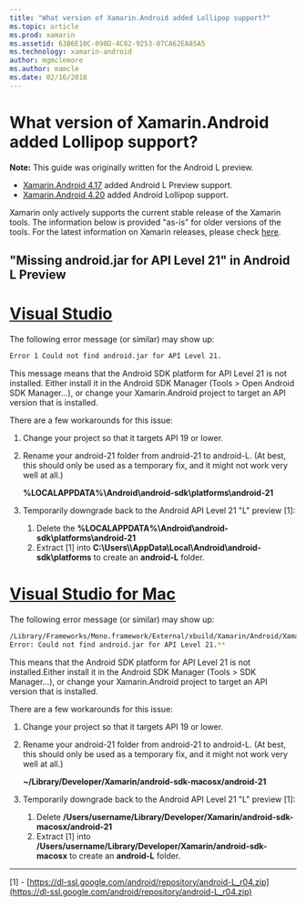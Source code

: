 ```yaml
---
title: "What version of Xamarin.Android added Lollipop support?"
ms.topic: article
ms.prod: xamarin
ms.assetid: 63B6E10C-098D-4C82-9253-07CA62EA85A5
ms.technology: xamarin-android
author: mgmclemore
ms.author: mamcle
ms.date: 02/16/2018
---
```


# What version of Xamarin.Android added Lollipop support?

**Note:** This guide was originally written for the Android L preview.

-   [Xamarin.Android 4.17](https://developer.xamarin.com/releases/android/xamarin.android_4/xamarin.android_4.17/) added Android L Preview support.
-   [Xamarin.Android 4.20](https://developer.xamarin.com/releases/android/xamarin.android_4/xamarin.android_4.20/) added Android Lollipop support.

Xamarin only actively supports the current stable release of the
Xamarin tools. The information below is provided "as-is" for older
versions of the tools. For the latest information on Xamarin releases,
please check [here](http://releases.xamarin.com/).

## "Missing android.jar for API Level 21" in Android L Preview

# [Visual Studio](#tab/vswin)

The following error message (or similar) may show up:

```cmd
Error 1 Could not find android.jar for API Level 21.
```

This message means that the Android SDK platform for API Level 21 is
not installed. Either install it in the Android SDK Manager (Tools >
Open Android SDK Manager...), or change your Xamarin.Android project to
target an API version that is installed.

There are a few workarounds for this issue:

1. Change your project so that it targets API 19 or lower.

2. Rename your android-21 folder from android-21 to android-L. (At
   best, this should only be used as a temporary fix, and it might not
   work very well at all.)

   **%LOCALAPPDATA%\\Android\\android-sdk\\platforms\\android-21**

3. Temporarily downgrade back to the Android API Level 21 "L" preview [1]:

    1.  Delete the **%LOCALAPPDATA%\\Android\\android-sdk\\platforms\\android-21** 
    2.  Extract [1] into **C:\\Users\\<username>\\AppData\\Local\\Android\\android-sdk\\platforms** 
        to create an **android-L** folder.

# [Visual Studio for Mac](#tab/vsmac)

The following error message (or similar) may show up:

```bash
/Library/Frameworks/Mono.framework/External/xbuild/Xamarin/Android/Xamarin.Android.Common.targets: 
Error: Could not find android.jar for API Level 21.**
```

This means that the Android SDK platform for API Level 21 is not
installed.Either install it in the Android SDK Manager (Tools > SDK
Manager...), or change your Xamarin.Android project to target an API
version that is installed.

There are a few workarounds for this issue:

1. Change your project so that it targets API 19 or lower.

2. Rename your android-21 folder from android-21 to android-L. (At
   best, this should only be used as a temporary fix, and it might not
   work very well at all.)

   **~/Library/Developer/Xamarin/android-sdk-macosx/android-21**

3. Temporarily downgrade back to the Android API Level 21 "L" preview [1]:

    1.  Delete **/Users/username/Library/Developer/Xamarin/android-sdk-macosx/android-21**
    2.  Extract [1] into **/Users/username/Library/Developer/Xamarin/android-sdk-macosx**
        to create an **android-L** folder.

-----


[1] - [https://dl-ssl.google.com/android/repository/android-L_r04.zip](https://dl-ssl.google.com/android/repository/android-L_r04.zip)
